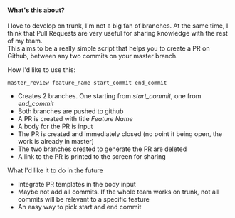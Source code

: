 #### What's this about?
I love to develop on trunk, I'm not a big fan of branches. At the same time, I think that Pull Requests are very useful for sharing knowledge with the rest of my team.  
This aims to be a really simple script that helps you to create a PR on Github, between any two commits on your master branch.


How I'd like to use this:

`master_review feature_name start_commit end_commit`
- Creates 2 branches. One starting from _start_commit_, one from _end_commit_
- Both branches are pushed to github
- A PR is created with title _Feature Name_
- A body for the PR is input
- The PR is created and immediately closed (no point it being open, the work is already in master)
- The two branches created to generate the PR are deleted
- A link to the PR is printed to the screen for sharing

What I'd like it to do in the future
- Integrate PR templates in the body input
- Maybe not add all commits. If the whole team works on trunk, not all commits will be relevant to a specific feature
- An easy way to pick start and end commit

